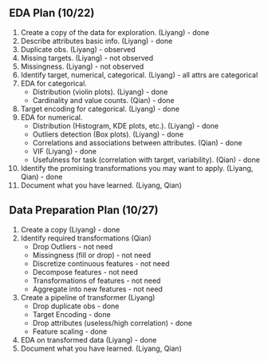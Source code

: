 ## EDA Plan (10/22)
1. Create a copy of the data for exploration. (Liyang) - done
2. Describe attributes basic info. (Liyang) - done
3. Duplicate obs. (Liyang) - observed
4. Missing targets. (Liyang) - not observed
5. Missingness. (Liyang) - not observed
6. Identify target, numerical, categorical. (Liyang) - all attrs are categorical
7. EDA for categorical.
   - Distribution (violin plots). (Liyang) - done
   - Cardinality and value counts. (Qian) - done
8. Target encoding for categorical. (Liyang) - done
9. EDA for numerical. 
   - Distribution (Histogram, KDE plots, etc.). (Liyang) - done
   - Outliers detection (Box plots). (Liyang) - done
   - Correlations and associations between attributes. (Qian) - done
   - VIF (Liyang) - done
   - Usefulness for task (correlation with target, variability). (Qian) - done
10. Identify the promising transformations you may want to apply. (Liyang, Qian) - done
11. Document what you have learned. (Liyang, Qian)

## Data Preparation Plan (10/27)
1. Create a copy (Liyang) - done
2. Identify required transformations (Qian)
   - Drop Outliers - not need 
   - Missingness (fill or drop) - not need 
   - Discretize continuous features - not need
   - Decompose features - not need
   - Transformations of features - not need
   - Aggregate into new features - not need
3. Create a pipeline of transformer (Liyang)
   - Drop duplicate obs  - done
   - Target Encoding - done
   - Drop attributes (useless/high correlation) - done
   - Feature scaling - done
4. EDA on transformed data (Liyang) - done
5. Document what you have learned. (Liyang, Qian)